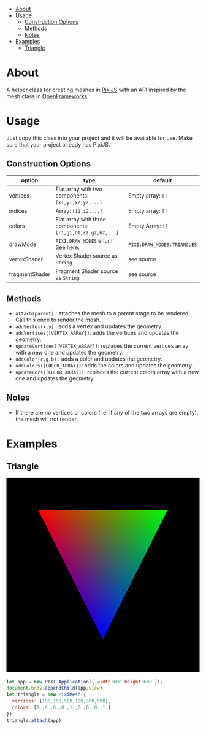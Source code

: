 
- [About](#about)
- [Usage](#usage)
  - [Construction Options](#construction-options)
  - [Methods](#methods)
  - [Notes](#notes)
- [Examples](#examples)
  - [Triangle](#triangle)
# About 

A helper class for creating meshes in [PixiJS](https://pixijs.com/) with an API
inspired by the mesh class in [OpenFrameworks](https://openframeworks.cc/). 

# Usage
Just copy this class into your project and it will be available for use. Make
sure that your project already has PixiJS. 


## Construction Options
option | type | default 
-|-|-
vertices | Flat array with two components: `[x1,y1,x2,y2,...]` | Empty array: `[]`
indices | Array: `[i1,i2,...]` | Empty array: `[]`
colors | Flat array with three components: `[r1,g1,b1,r2,g2,b2,...]` | Empty Array: `[]`
drawMode | `PIXI.DRAW_MODES` enum. [See here.](https://api.pixijs.io/@pixi/constants/PIXI/DRAW_MODES.html) | `PIXI.DRAW_MODES.TRIANGLES`
vertexShader | Vertex Shader source as `String` | see source
fragmentShader | Fragment Shader source as `String` | see source

## Methods
- `attach(parent)` : attaches the mesh to a parent stage to be rendered. Call
  this once to render the mesh. 
- `addVertex(x,y)` : adds a vertex and updates the geometry. 
- `addVertices([VERTEX_ARRAY])`: adds the vertices and updates the geometry. 
- `updateVertices([VERTEX_ARRAY])`: replaces the current vertices array with a
  new one and updates the geometry.
- `addColor(r,g,b)` : adds a color and updates the geometry. 
- `addColors([COLOR_ARRAY])`: adds the colors and updates the geometry. 
- `updateCors([COLOR_ARRAY])`: replaces the current colors array with a
  new one and updates the geometry.


## Notes
- If there are no vertices or colors (i.e. if any of the two arrays are empty),
  the mesh will not render. 

# Examples 
## Triangle
![](./examples/triangle.PNG)
```js
let app = new PIXI.Application({ width:600,height:600 });
document.body.appendChild(app.view);
let triangle = new PixiMesh({
  vertices: [100,100,500,100,300,500],
  colors: [1.,0.,0.,0.,1.,0.,0.,0.,1.]
})
triangle.attach(app)
```